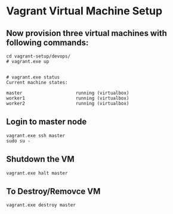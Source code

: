 # Vagrant Virtual Machine Setup

## Now provision three virtual machines with following commands:

```
cd vagrant-setup/devops/
# vagrant.exe up


# vagrant.exe status
Current machine states:

master                    running (virtualbox)
worker1                   running (virtualbox)
worker2                   running (virtualbox)
```
## Login to master node 

```
vagrant.exe ssh master
sudo su - 
```

## Shutdown the VM 
```
vagrant.exe halt master
```

## To Destroy/Removce VM 
```
vagrant.exe destroy master
```
